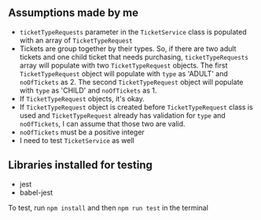 ## Assumptions made by me

- `ticketTypeRequests` parameter in the `TicketService` class is populated with an array of `TicketTypeRequest`
- Tickets are group together by their types. So, if there are two adult tickets and one child ticket that needs purchasing, `ticketTypeRequests` array will populate with two `TicketTypeRequest` objects. The first `TicketTypeRequest` object will populate with `type` as 'ADULT' and  `noOfTickets` as 2. The second `TicketTypeRequest` object will populate with `type` as 'CHILD' and  `noOfTickets` as 1.
- If `TicketTypeRequest` objects, it's okay.
- If `TicketTypeRequest` object is created before `TicketTypeRequest` class is used and `TicketTypeRequest` already has validation for `type` and `noOfTickets`, I can assume that those two are valid.
- `noOfTickets` must be a positive integer
- I need to test `TicketService` as well

## Libraries installed for testing

- jest
- babel-jest

To test, run `npm install` and then `npm run test` in the terminal